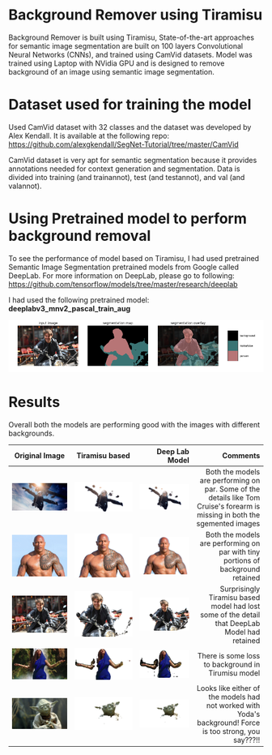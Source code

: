 # Background Remover using Tiramisu 

Background Remover is built using Tiramisu, State-of-the-art approaches for semantic image segmentation are built on 100 layers Convolutional Neural Networks (CNNs), and trained using CamVid datasets. Model was trained using Laptop with NVidia GPU and is designed to remove background of an image using semantic image segmentation.

# Dataset used for training the model

Used CamVid dataset with 32 classes and the dataset was developed by Alex Kendall. It is available at the following repo: https://github.com/alexgkendall/SegNet-Tutorial/tree/master/CamVid


CamVid dataset is very apt for semantic segmentation because it provides annotations needed for context generation and segmentation. Data is divided into training (and trainannot), test (and testannot), and val (and valannot). 

# Using Pretrained model to perform background removal

To see the performance of model based on Tiramisu, I had used pretrained Semantic Image Segmentation pretrained models from Google called DeepLab. For more information on DeepLab, please go to following: https://github.com/tensorflow/models/tree/master/research/deeplab

I had used the following pretrained model: <b>deeplabv3_mnv2_pascal_train_aug</b>

![Image of DeepLab](https://github.com/anigasan/GCI/blob/master/bgremover/images/deeplab.png)

# Results

Overall both the models are performing good with the images with different backgrounds. 

| Original Image       | Tiramisu based          | Deep Lab Model |    Comments |
| ------------- |:-------------:| -----:|-----:|
| ![Image of Halo jump](https://github.com/anigasan/GCI/blob/master/bgremover/images/halo.jpeg)    | ![image of Halo](https://github.com/anigasan/GCI/blob/master/bgremover/images/halo.png) | ![image of Halo](https://github.com/anigasan/GCI/blob/master/bgremover/images/halo%20(1).png) | Both the models are performing on par. Some of the details like Tom Cruise's forearm is missing in both the sgemented images  |
| ![Image of Halo jump](https://github.com/anigasan/GCI/blob/master/bgremover/images/dwayne.jpg)    | ![image of Halo](https://github.com/anigasan/GCI/blob/master/bgremover/images/dwayne.png) | ![image of Halo](https://github.com/anigasan/GCI/blob/master/bgremover/images/dwayne.png) | Both the models are performing on par with tiny portions of background retained  |
| ![Image of Halo jump](https://github.com/anigasan/GCI/blob/master/bgremover/images/tom1.jpg)    | ![image of Halo](https://github.com/anigasan/GCI/blob/master/bgremover/images/tom12.png) | ![image of Halo](https://github.com/anigasan/GCI/blob/master/bgremover/images/tom1%20(1).png) | Surprisingly Tiramisu based model had lost some of the detail that DeepLab Model had retained  |
| ![Image of Halo jump](https://github.com/anigasan/GCI/blob/master/bgremover/images/beyonce2.jpg)    | ![image of Halo](https://github.com/anigasan/GCI/blob/master/bgremover/images/beyonce2.png ) | ![image of Halo](https://github.com/anigasan/GCI/blob/master/bgremover/images/beyonce3.png) | There is some loss to background in Tirumisu model  |
| ![Image of Halo jump](https://github.com/anigasan/GCI/blob/master/bgremover/images/Yoda1.jpeg)    | ![image of Halo](https://github.com/anigasan/GCI/blob/master/bgremover/images/Yoda1.png) | ![image of Halo](https://github.com/anigasan/GCI/blob/master/bgremover/images/Yoda1.png) | Looks like either of the models had not worked  with Yoda's background! Force is too strong, you say???!!  |
